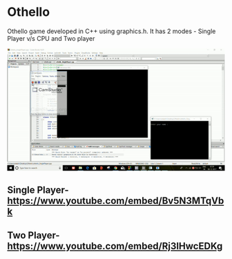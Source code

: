 # Othello
Othello game developed in C++ using graphics.h. It has 2 modes - Single Player v/s CPU and Two player  

<img src="https://github.com/shakshi/Othello/blob/master/othello_gif.gif"  />

## Single Player- https://www.youtube.com/embed/Bv5N3MTqVbk
## Two Player- https://www.youtube.com/embed/Rj3IHwcEDKg
